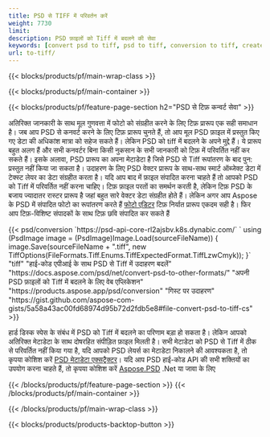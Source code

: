 ```yaml
---
title: PSD से TIFF में परिवर्तन करें
weight: 7730
limit: 
description: PSD फ़ाइलों को Tiff में बदलने की सेवा
keywords: [convert psd to tiff, psd to tiff, conversion to tiff, create tiff from psd, print psd as tiff]
url: to-tiff/
---
```


{{< blocks/products/pf/main-wrap-class >}}

{{< blocks/products/pf/main-container >}}

{{< blocks/products/pf/feature-page-section h2="PSD से टिफ़ कन्वर्ट सेवा" >}}
<p>अतिरिक्त जानकारी के साथ मूल गुणवत्ता में फोटो को संग्रहीत करने के लिए टिफ़ प्रारूप एक सही समाधान है। जब आप PSD से कनवर्ट करने के लिए टिफ़ प्रारूप चुनते हैं, तो आप मूल PSD फ़ाइल में प्रस्तुत किए गए डेटा की अधिकांश मात्रा को सहेज सकते हैं। लेकिन PSD को tiff में बदलने के अपने मुद्दे हैं। ये प्रारूप बहुत अलग हैं और सभी कनवर्टर बिना किसी नुकसान के सभी जानकारी को टिफ़ में परिवर्तित नहीं कर सकते हैं। इसके अलावा, PSD प्रारूप का अपना मेटाडेटा है जिसे PSD से Tiff रूपांतरण के बाद पुन: प्रस्तुत नहीं किया जा सकता है। उदाहरण के लिए PSD वेक्टर प्रारूप के साथ-साथ स्मार्ट ऑब्जेक्ट डेटा में टेक्स्ट लेयर का डेटा संग्रहीत करता है। यदि आप बाद में फ़ाइल संपादित करना चाहते हैं तो आपको PSD को Tiff में परिवर्तित नहीं करना चाहिए। टिफ़ फ़ाइल परतों का समर्थन करती है, लेकिन टिफ़ PSD के बजाय ज्यादातर रास्टर प्रारूप है जहां बहुत सारे वेक्टर डेटा संग्रहीत होते हैं। लेकिन अगर आप Aspose के PSD में संपादित फोटो का रूपांतरण करते हैं <a href="https://products.aspose.app/psd/photo-editor">फोटो एडिटर</a> टिफ़ निर्यात प्रारूप एकदम सही है। फिर आप टिफ़-विशिष्ट संपादकों के साथ टिफ़ छवि संपादित कर सकते हैं</p>
{{< psd/conversion `https://psd-api-core-rl2ajsbv.k8s.dynabic.com/` 
`    using (PsdImage image = (PsdImage)Image.Load(sourceFileName))
    {
        image.Save(sourceFileName + ".tiff", new TiffOptions(FileFormats.Tiff.Enums.TiffExpectedFormat.TiffLzwCmyk));
    }` 
	"tiff" 
"हाई-कोड एपीआई के साथ PSD से Tiff में उदाहरण बदलें"  "https://docs.aspose.com/psd/net/convert-psd-to-other-formats/" 
"अपनी PSD फ़ाइलों को Tiff में बदलने के लिए वेब एप्लिकेशन" "https://products.aspose.app/psd/conversion" 
"गिस्ट पर उदाहरण" "https://gist.github.com/aspose-com-gists/5a58a43ac00fd68974d95b72d2fdb5e8#file-convert-psd-to-tiff-cs" >}}
<p>हार्ड डिस्क स्पेस के संबंध में PSD को Tiff में बदलने का परिणाम बड़ा हो सकता है। लेकिन आपको अतिरिक्त मेटाडेटा के साथ दोषरहित संपीड़ित फ़ाइल मिलती है। सभी मेटाडेटा को PSD से Tiff में ठीक से परिवर्तित नहीं किया गया है, यदि आपको PSD लेयर्स का मेटाडेटा निकालने की आवश्यकता है, तो कृपया कोशिश करें <a href="https://products.aspose.app/psd/metadata">PSD मेटाडेटा एक्सट्रैक्टर</a>। यदि आप PSD हाई-कोड API की सभी शक्तियों का उपयोग करना चाहते हैं, तो कृपया कोशिश करें <a href="/psd">Aspose.PSD</a> .Net या जावा के लिए</p>
{{< /blocks/products/pf/feature-page-section >}}
{{< /blocks/products/pf/main-container >}}


{{< /blocks/products/pf/main-wrap-class >}}

{{< blocks/products/products-backtop-button >}}
